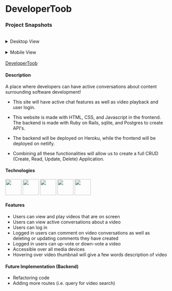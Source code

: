# **DeveloperToob**

### Project Snapshots

<br>

<details class="cursor">
<summary>Desktop View</summary>
<img src="https://res.cloudinary.com/dpggcudix/image/upload/v1598748671/Screen_Shot_2020-08-29_at_8.43.01_PM.png_20-49-28-430_hoyxmy.png" width="400" height= "150">
<img src="https://res.cloudinary.com/dpggcudix/image/upload/v1598748671/Screen_Shot_2020-08-29_at_8.43.35_PM.png_20-49-31-670_qbdnzm.png" width="400" height= "150">
<img src="https://res.cloudinary.com/dpggcudix/image/upload/v1598748671/Screen_Shot_2020-08-29_at_8.45.13_PM.png_20-49-35-575_safobt.png" width="400" height= "150">
</details>

<br>

<details class="cursor">
<summary>Mobile View</summary>
<img src="https://res.cloudinary.com/dpggcudix/image/upload/v1598748671/Screen_Shot_2020-08-29_at_8.46.01_PM.png_20-49-38-775_hxojlh.png" width="200" height= "320">
<img src="https://res.cloudinary.com/dpggcudix/image/upload/v1598748671/Screen_Shot_2020-08-29_at_8.46.19_PM.png_20-49-41-642_fz764y.png" width="200" height= "320">
</details>

<br>

<a href="https://developertoob.netlify.app/">
DeveloperToob
</div>
</a>

<br>

#### Description

A place where developers can have active conversations about content surrounding software development!

* This site will have active chat features as well as video playback and user login. 

* This website is made with HTML, CSS, and Javascript in the frontend. The backend is made with Ruby on Rails, sqlite, and Postgres to create API's.

* The backend will be deployed on Heroku, while the frontend will be deployed on netlify. 

* Combining all these functionalities will allow us to create a full CRUD (Create, Read, Update, Delete) Application.

#### Technologies

<img src ="https://upload.wikimedia.org/wikipedia/commons/thumb/3/38/HTML5_Badge.svg/600px-HTML5_Badge.svg.png" width="50" height="50">
<img src ="https://cdn1.iconfinder.com/data/icons/logotypes/32/badge-css-3-512.png" width="50" height="50">
<img src ="https://cdn.worldvectorlogo.com/logos/javascript-1.svg" width="50" height="50">
<img src ="https://www.netlify.com/img/press/logos/logomark.png" width="50" height="50">
<img src ="https://upload.wikimedia.org/wikipedia/commons/thumb/9/95/Vue.js_Logo_2.svg/1200px-Vue.js_Logo_2.svg.png" width="50" height="50">

#### Features

- Users can view and play videos that are on screen
- Users can view active conversations about a video
- Users can log in
- Logged in users can comment on video conversations as well as deleting or updating comments they have created
- Logged in users can up-vote or down-vote a video
- Accessible over all media devices
- Hovering over video thumbnail will give a few words description of video

#### Future Implementation (Backend)

- Refactoring code
- Adding more routes (i.e. query for video search)